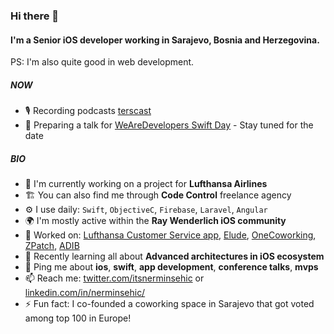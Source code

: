 ### Hi there 👋

#### I'm a Senior iOS developer working in Sarajevo, Bosnia and Herzegovina.
PS: I'm also quite good in web development. 

##### NOW

- 🎙 Recording podcasts [terscast](https://podcast.tershouse.ba/)
- 💬 Preparing a talk for [WeAreDevelopers Swift Day](https://wearedevelopers.com/) - Stay tuned for the date

##### BIO

- 🏢 I'm currently working on a project for **Lufthansa Airlines**
- 🏗️ You can also find me through **Code Control** freelance agency 
- ⚙️ I use daily: `Swift`, `ObjectiveC`, `Firebase`, `Laravel`, `Angular`
- 🌍 I'm mostly active within the **Ray Wenderlich iOS community**
- 🔨 Worked on: [Lufthansa Customer Service app](https://apps.apple.com/us/app/lufthansa-customer-service/id1087851871), [Elude](https://elude.co/), [OneCoworking](https://apps.apple.com/us/app/one-coworking/id1137381231), [ZPatch](https://zpatch.co/), [ADIB](https://www.fidor.com/news/adib-moneysmart-efma-award) 
- 🌱 Recently learning all about **Advanced architectures in iOS ecosystem**
- 💬 Ping me about **ios**, **swift**, **app development**, **conference talks**, **mvps**
- 📫 Reach me: [twitter.com/itsnerminsehic](https://twitter.com/itsnerminsehic) or [linkedin.com/in/nerminsehic/](https://www.linkedin.com/in/nerminsehic/)
- ⚡️ Fun fact: I co-founded a coworking space in Sarajevo that got voted among top 100 in Europe!
